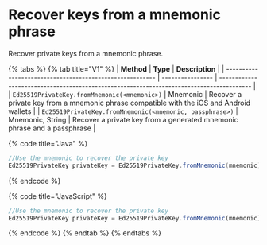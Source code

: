 # Recover keys from a mnemonic phrase

Recover private keys from a mnemonic phrase.

{% tabs %}
{% tab title="V1" %}
| **Method**                                               | **Type**         | **Description**                                                                          |
| -------------------------------------------------------- | ---------------- | ---------------------------------------------------------------------------------------- |
| `Ed25519PrivateKey.fromMnemonic(<mnemonic>)`             | Mnemonic         | Recover a private key from a mnemonic phrase compatible with the iOS and Android wallets |
| `Ed25519PrivateKey.fromMnemonic(<mnemonic, passphrase>)` | Mnemonic, String | Recover a private key from a generated mnemonic phrase and a passphrase                  |

{% code title="Java" %}
```java
//Use the mnemonic to recover the private key
Ed25519PrivateKey privateKey = Ed25519PrivateKey.fromMnemonic(mnemonic);
```
{% endcode %}

{% code title="JavaScript" %}
```javascript
//Use the mnemonic to recover the private key
Ed25519PrivateKey privateKey = Ed25519PrivateKey.fromMnemonic(mnemonic);
```
{% endcode %}
{% endtab %}
{% endtabs %}
